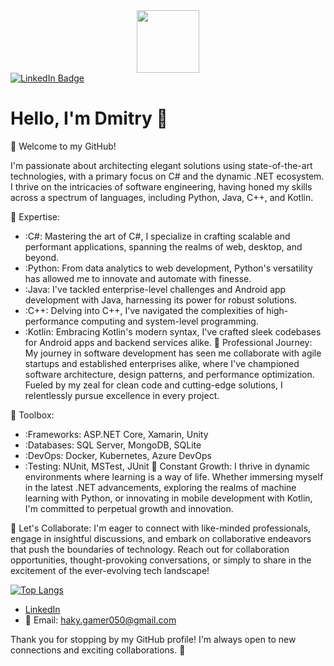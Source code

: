 <div id="header" align="center">
  <img src="https://media.giphy.com/media/M9gbBd9nbDrOTu1Mqx/giphy.gif" width="100"/>
</div>
<div id="badges">
  <a href="https://www.linkedin.com/in/dmytro-dyorin/">
    <img src="https://img.shields.io/badge/LinkedIn-blue?style=for-the-badge&logo=linkedin&logoColor=white" alt="LinkedIn Badge"/>
  </a>
</div>


# Hello, I'm Dmitry 👋
👋 Welcome to my GitHub!

I'm passionate about architecting elegant solutions using state-of-the-art technologies, with a primary focus on C# and the dynamic .NET ecosystem. I thrive on the intricacies of software engineering, having honed my skills across a spectrum of languages, including Python, Java, C++, and Kotlin.

🚀 Expertise:

- :C#: Mastering the art of C#, I specialize in crafting scalable and performant applications, spanning the realms of web, desktop, and beyond.
- :Python: From data analytics to web development, Python's versatility has allowed me to innovate and automate with finesse.
- :Java: I've tackled enterprise-level challenges and Android app development with Java, harnessing its power for robust solutions.
- :C++: Delving into C++, I've navigated the complexities of high-performance computing and system-level programming.
- :Kotlin: Embracing Kotlin's modern syntax, I've crafted sleek codebases for Android apps and backend services alike.
💼 Professional Journey:
My journey in software development has seen me collaborate with agile startups and established enterprises alike, where I've championed software architecture, design patterns, and performance optimization. Fueled by my zeal for clean code and cutting-edge solutions, I relentlessly pursue excellence in every project.

🔧 Toolbox:

- :Frameworks: ASP.NET Core, Xamarin, Unity
- :Databases: SQL Server, MongoDB, SQLite
- :DevOps: Docker, Kubernetes, Azure DevOps
- :Testing: NUnit, MSTest, JUnit
🌱 Constant Growth:
I thrive in dynamic environments where learning is a way of life. Whether immersing myself in the latest .NET advancements, exploring the realms of machine learning with Python, or innovating in mobile development with Kotlin, I'm committed to perpetual growth and innovation.

🤝 Let's Collaborate:
I'm eager to connect with like-minded professionals, engage in insightful discussions, and embark on collaborative endeavors that push the boundaries of technology. Reach out for collaboration opportunities, thought-provoking conversations, or simply to share in the excitement of the ever-evolving tech landscape!


[![Top Langs](https://github-readme-stats.vercel.app/api/top-langs/?username=DimaIcetea&layout=compact&theme=vision-friendly-dark)](https://github.com/anuraghazra/github-readme-stats)

- [LinkedIn](https://www.linkedin.com/in/dmytro-dyorin/)
- 📧 Email: haky.gamer050@gmail.com

Thank you for stopping by my GitHub profile! I'm always open to new connections and exciting collaborations. 🚀

